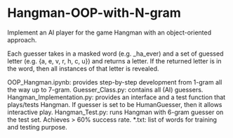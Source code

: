# Hangman-OOP-with-N-gram

Implement an AI player for the game Hangman with an object-oriented approach. 

Each guesser takes in a masked word (e.g. _ha_ever) and a set of guessed letter (e.g. {a, e, v, r, h, c, u}) and returns a letter. If the returned letter is in the word, then all instances of that letter is revealed.

OOP_Hangman.ipynb: provides step-by-step development from 1-gram all the way up to 7-gram.
Guesser_Class.py: contains all (AI) guessers.
Hangman_Implementation.py: provides an interface and a test function that plays/tests Hangman. If guesser is set to be HumanGuesser, then it allows interactive play.
Hangman_Test.py: runs Hangman with 6-gram guesser on the test set. Achieves > 60% success rate.
*.txt: list of words for training and testing purpose.
